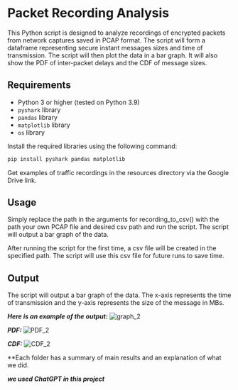# Packet Recording Analysis

This Python script is designed to analyze recordings of encrypted packets from network captures saved in PCAP format. The script will form a dataframe representing secure instant messages sizes and time of transmission. The script will then plot the data in a bar graph. It will also show the PDF of inter-packet delays and the CDF of message sizes.

## Requirements

- Python 3 or higher (tested on Python 3.9)
- `pyshark` library
- `pandas` library
- `matplotlib` library
- `os` library

Install the required libraries using the following command:

```bash
pip install pyshark pandas matplotlib
```
Get examples of traffic recordings in the resources directory via the Google Drive link.

## Usage
Simply replace the path in the arguments for recording_to_csv() with the path your own PCAP file and desired csv path and run the script. The script will output a bar graph of the data.

After running the script for the first time, a csv file will be created in the specified path. The script will use this csv file for future runs to save time. 

## Output
The script will output a bar graph of the data. The x-axis represents the time of transmission and the y-axis represents the size of the message in MBs.

***Here is an example of the output:***
![graph_2](https://github.com/GiladFisher/networking_final/assets/97436308/83ecb145-412f-4802-ade8-0b3a0fb8c445)

***PDF:***
![PDF_2](https://github.com/GiladFisher/networking_final/assets/97436308/ef12bbfd-7847-49fb-a667-35dfd27b13b4)

***CDF:***
![CDF_2](https://github.com/GiladFisher/networking_final/assets/97436308/3e6a1959-2347-4146-aa6c-86d0e4bdd0c4)


**Each folder has a summary of main results and an explanation of what we did.

***we used ChatGPT in this project***

